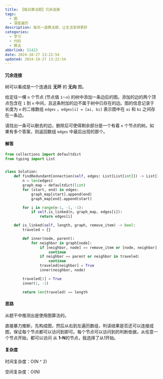```yaml
---
title: 【每日算法题】冗余连接
tags:
  - 图
  - 深度遍历
description: 每天一道算法题，让生活变得更好
categories:
  - 学习
  - 代码
  - 算法
abbrlink: 51423
date: 2024-10-27 13:22:54
updated: 2024-10-27 13:22:54
---
```


#### 冗余连接

树可以看成是一个连通且 **无环** 的 **无向** 图。

给定往一棵 `n` 个节点 (节点值 `1～n`) 的树中添加一条边后的图。添加的边的两个顶点包含在 `1` 到 `n` 中间，且这条附加的边不属于树中已存在的边。图的信息记录于长度为 `n` 的二维数组 `edges` ，`edges[i] = [ai, bi]` 表示图中在 `ai` 和 `bi` 之间存在一条边。

请找出一条可以删去的边，删除后可使得剩余部分是一个有着 `n` 个节点的树。如果有多个答案，则返回数组 `edges` 中最后出现的那个。

#### 解答

```python
from collections import defaultdict
from typing import List


class Solution:
    def findRedundantConnection(self, edges: List[List[int]]) -> List[int]:
        n = len(edges)
        graph_map = defaultdict(list)
        for (start, end) in edges:
            graph_map[start].append(end)
            graph_map[end].append(start)

        for i in range(n-1, -1, -1):
            if self.is_linked(n, graph_map, edges[i]):
                return edges[i]

    def is_linked(self, length, graph, remove_item) -> bool:
        traveled = {}

        def inner(node, parent):
            for neighbor in graph[node]:
                if [neighbor, node] == remove_item or [node, neighbor] == remove_item:
                    continue
                if neighbor == parent or neighbor in traveled:
                    continue
                traveled[neighbor] = True
                inner(neighbor, node)

        traveled[1] = True
        inner(1, -1)

        return len(traveled) == length
```

#### 思路

从题干中推测出是使用图算法的。

直接暴力推断，先构成图，然后从右到左遍历数组，判读结果是否还可以连接成图，保证每个节点都可以访问到即可。每个节点可以访问到的判断依据，从任意一个节点开始，都可以访问 从 **1-N**的节点，我选择了从1开始。

#### 复杂度

时间复杂度：O(N ^ 2)

空间复杂度：O(N)
